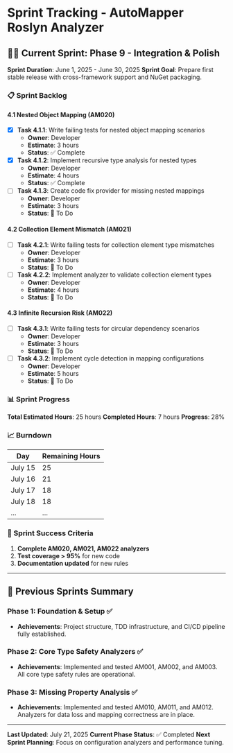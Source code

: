# Sprint Tracking - AutoMapper Roslyn Analyzer

## 🏃‍♂️ Current Sprint: Phase 9 - Integration & Polish

**Sprint Duration**: June 1, 2025 - June 30, 2025
**Sprint Goal**: Prepare first stable release with cross-framework support and NuGet packaging.

### 📋 Sprint Backlog

#### 4.1 Nested Object Mapping (AM020)

- [x] **Task 4.1.1**: Write failing tests for nested object mapping scenarios
    - **Owner**: Developer
    - **Estimate**: 3 hours
    - **Status**: ✅ Complete
- [x] **Task 4.1.2**: Implement recursive type analysis for nested types
    - **Owner**: Developer
    - **Estimate**: 4 hours
    - **Status**: ✅ Complete
- [ ] **Task 4.1.3**: Create code fix provider for missing nested mappings
    - **Owner**: Developer
    - **Estimate**: 3 hours
    - **Status**: 📝 To Do

#### 4.2 Collection Element Mismatch (AM021)

- [ ] **Task 4.2.1**: Write failing tests for collection element type mismatches
    - **Owner**: Developer
    - **Estimate**: 3 hours
    - **Status**: 📝 To Do
- [ ] **Task 4.2.2**: Implement analyzer to validate collection element types
    - **Owner**: Developer
    - **Estimate**: 4 hours
    - **Status**: 📝 To Do

#### 4.3 Infinite Recursion Risk (AM022)

- [ ] **Task 4.3.1**: Write failing tests for circular dependency scenarios
    - **Owner**: Developer
    - **Estimate**: 3 hours
    - **Status**: 📝 To Do
- [ ] **Task 4.3.2**: Implement cycle detection in mapping configurations
    - **Owner**: Developer
    - **Estimate**: 5 hours
    - **Status**: 📝 To Do

### 📊 Sprint Progress

**Total Estimated Hours**: 25 hours
**Completed Hours**: 7 hours
**Progress**: 28%

### 📈 Burndown

| Day     | Remaining Hours |
|---------|-----------------|
| July 15 | 25              |
| July 16 | 21              |
| July 17 | 18              |
| July 18 | 18              |
| ...     | ...             |

### 🎯 Sprint Success Criteria

1. **Complete AM020, AM021, AM022 analyzers**
2. **Test coverage > 95%** for new code
3. **Documentation updated** for new rules

---

## 🚀 Previous Sprints Summary

### Phase 1: Foundation & Setup ✅

- **Achievements**: Project structure, TDD infrastructure, and CI/CD pipeline fully established.

### Phase 2: Core Type Safety Analyzers ✅

- **Achievements**: Implemented and tested AM001, AM002, and AM003. All core type safety rules are operational.

### Phase 3: Missing Property Analysis ✅

- **Achievements**: Implemented and tested AM010, AM011, and AM012. Analyzers for data loss and mapping correctness are
  in place.

---
**Last Updated**: July 21, 2025
**Current Phase Status**: ✅ Completed
**Next Sprint Planning**: Focus on configuration analyzers and performance tuning.
